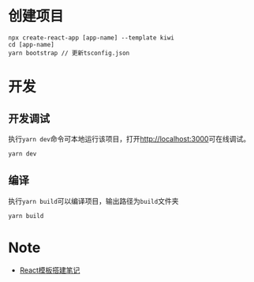 # 创建项目

```
npx create-react-app [app-name] --template kiwi
cd [app-name]
yarn bootstrap // 更新tsconfig.json
```

# 开发

## 开发调试

执行`yarn dev`命令可本地运行该项目，打开[http://localhost:3000](http://localhost:3000)可在线调试。

```bash
yarn dev
```

## 编译

执行`yarn build`可以编译项目，输出路径为`build`文件夹

```bash
yarn build
```

# Note

- [React模板搭建笔记](https://github.com/gzkiwiinc/cra-template-kiwi/blob/HEAD/README_FOR_TEMPLATE.md)
